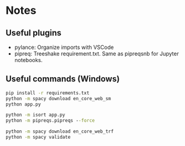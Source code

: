 # Notes

## Useful plugins

- pylance: Organize imports with VSCode
- pipreq: Treeshake requirement.txt. Same as pipreqsnb for Jupyter notebooks.

## Useful commands (Windows)

```cmd
pip install -r requirements.txt
python -m spacy download en_core_web_sm
python app.py

python -m isort app.py
python -m pipreqs.pipreqs --force

python -m spacy download en_core_web_trf
python -m spacy validate
```
